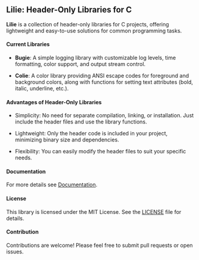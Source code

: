 ## Lilie: Header-Only Libraries for C

**Lilie** is a collection of header-only libraries for C projects, offering lightweight and easy-to-use solutions for common programming tasks.

#### Current Libraries

* **Bugie**: A simple logging library with customizable log levels, time formatting, color support, and output stream control.

* **Colie**: A color library providing ANSI escape codes for foreground and background colors, along with functions for setting text attributes (bold, italic, underline, etc.).

#### Advantages of Header-Only Libraries

* Simplicity: No need for separate compilation, linking, or installation. Just include the header files and use the library functions.

* Lightweight: Only the header code is included in your project, minimizing binary size and dependencies.

* Flexibility: You can easily modify the header files to suit your specific needs.

#### Documentation

For more details see [Documentation](DOCUMENTATION.md).

#### License

This library is licensed under the MIT License. See the [LICENSE](LICENSE) file for details.

#### Contribution

Contributions are welcome! Please feel free to submit pull requests or open issues.
